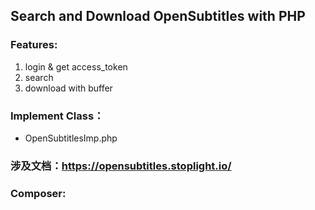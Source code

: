 Search and Download OpenSubtitles with PHP
------

### Features:
1. login & get access_token
2. search
3. download with buffer

### Implement Class：
+ OpenSubtitlesImp.php

### 涉及文档：https://opensubtitles.stoplight.io/

### Composer:


